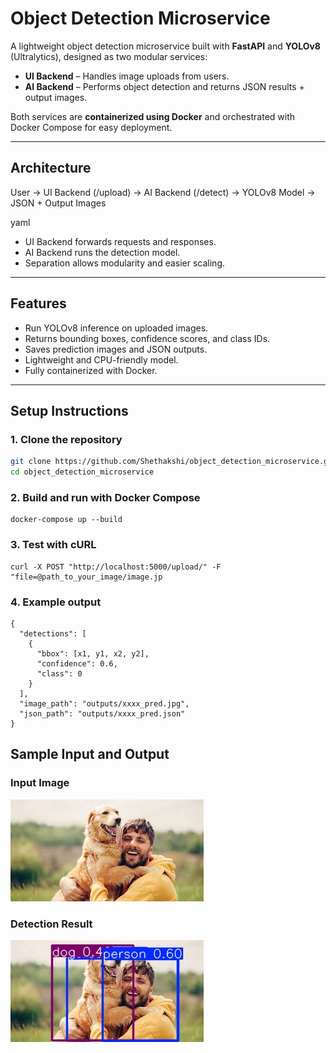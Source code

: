 # Object Detection Microservice 

A lightweight object detection microservice built with **FastAPI** and **YOLOv8** (Ultralytics), designed as two modular services:

- **UI Backend** – Handles image uploads from users.
- **AI Backend** – Performs object detection and returns JSON results + output images.

Both services are **containerized using Docker** and orchestrated with Docker Compose for easy deployment.

---

## Architecture

User → UI Backend (/upload) → AI Backend (/detect) → YOLOv8 Model → JSON + Output Images

yaml


- UI Backend forwards requests and responses.
- AI Backend runs the detection model.
- Separation allows modularity and easier scaling.

---

## Features

- Run YOLOv8 inference on uploaded images.
- Returns bounding boxes, confidence scores, and class IDs.
- Saves prediction images and JSON outputs.
- Lightweight and CPU-friendly model.
- Fully containerized with Docker.

---

## Setup Instructions

### 1. Clone the repository
```bash
git clone https://github.com/Shethakshi/object_detection_microservice.git
cd object_detection_microservice
```
### 2. Build and run with Docker Compose
```
docker-compose up --build
```
### 3. Test with cURL
```
curl -X POST "http://localhost:5000/upload/" -F "file=@path_to_your_image/image.jp
```
### 4. Example output
```
{
  "detections": [
    {
      "bbox": [x1, y1, x2, y2],
      "confidence": 0.6,
      "class": 0
    }
  ],
  "image_path": "outputs/xxxx_pred.jpg",
  "json_path": "outputs/xxxx_pred.json"
}
```
## Sample Input and Output  

### Input Image  
![Input Image](output/images.jpeg)

### Detection Result  
![Predicted Output](output/1b1bb80d_pred.jpg)

